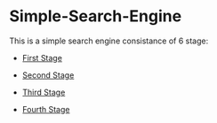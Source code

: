 # Simple-Search-Engine

This is a simple search engine consistance of 6 stage:

- [First Stage](https://github.com/amirelkased/Simple-Search-Engine/tree/main/src/Stage_1)

- [Second Stage](https://github.com/amirelkased/Simple-Search-Engine/tree/main/src/Stage_2)

- [Third Stage](https://github.com/amirelkased/Simple-Search-Engine/tree/main/src/Stage_3)

- [Fourth Stage](https://github.com/amirelkased/Simple-Search-Engine/tree/main/src/Stage_4)

